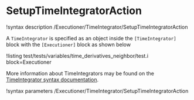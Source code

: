 # SetupTimeIntegratorAction

!syntax description /Executioner/TimeIntegrator/SetupTimeIntegratorAction

A `TimeIntegrator` is specified as an object inside the `[TimeIntegrator]` block with the `[Executioner]` block
as shown below

!listing test/tests/variables/time_derivatives_neighbor/test.i block=Executioner

More information about TimeIntegrators may be found on the
[TimeIntegrator syntax documentation](syntax/Executioner/TimeIntegrator/index.md).

!syntax parameters /Executioner/TimeIntegrator/SetupTimeIntegratorAction
